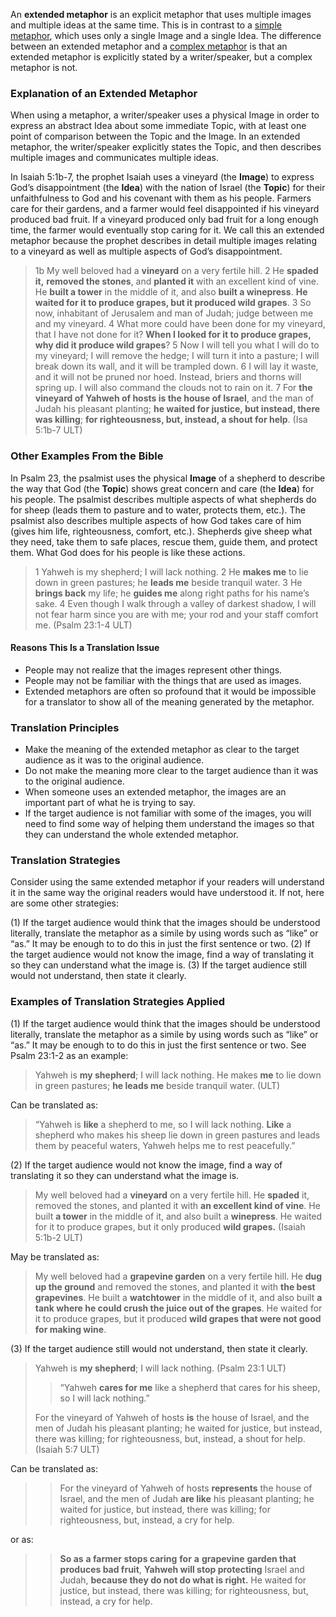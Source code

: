 An **extended metaphor** is an explicit metaphor that uses multiple images and multiple ideas at the same time. This is in contrast to a [simple metaphor](../figs-simetaphor/01.md), which uses only a single Image and a single Idea. The difference between an extended metaphor and a [complex metaphor](../figs-cometaphor/01.md) is that an extended metaphor is explicitly stated by a writer/speaker, but a complex metaphor is not.

### Explanation of an Extended Metaphor

When using a metaphor, a writer/speaker uses a physical Image in order to express an abstract Idea about some immediate Topic, with at least one point of comparison between the Topic and the Image. In an extended metaphor, the writer/speaker explicitly states the Topic, and then describes multiple images and communicates multiple ideas.

In Isaiah 5:1b-7, the prophet Isaiah uses a vineyard (the **Image**) to express God’s disappointment (the **Idea**) with the nation of Israel (the **Topic**) for their unfaithfulness to God and his covenant with them as his people. Farmers care for their gardens, and a farmer would feel disappointed if his vineyard produced bad fruit. If a vineyard produced only bad fruit for a long enough time, the farmer would eventually stop caring for it. We call this an extended metaphor because the prophet describes in detail multiple images relating to a vineyard as well as multiple aspects of God’s disappointment.

> 1b My well beloved had a **vineyard** on a very fertile hill. 2 He **spaded it,** **removed the stones**, and **planted it** with an excellent kind of vine. He **built a tower** in the middle of it, and also **built a winepress**. **He waited for it to produce grapes, but it produced wild grapes**. 3 So now, inhabitant of Jerusalem and man of Judah; judge between me and my vineyard. 4 What more could have been done for my vineyard, that I have not done for it? **When I looked for it to produce grapes, why did it produce wild grapes**? 5 Now I will tell you what I will do to my vineyard; I will remove the hedge; I will turn it into a pasture; I will break down its wall, and it will be trampled down. 6 I will lay it waste, and it will not be pruned nor hoed. Instead, briers and thorns will spring up. I will also command the clouds not to rain on it. 7 For **the vineyard of Yahweh of hosts is the house of Israel**, and the man of Judah his pleasant planting; **he waited for justice, but instead, there was killing**; **for righteousness, but, instead, a shout for help**. (Isa 5:1b-7 ULT)

### Other Examples From the Bible

In Psalm 23, the psalmist uses the physical **Image** of a shepherd to describe the way that God (the **Topic**) shows great concern and care (the **Idea**) for his people. The psalmist describes multiple aspects of what shepherds do for sheep (leads them to pasture and to water, protects them, etc.). The psalmist also describes multiple aspects of how God takes care of him (gives him life, righteousness, comfort, etc.). Shepherds give sheep what they need, take them to safe places, rescue them, guide them, and protect them. What God does for his people is like these actions.

> 1 Yahweh is my shepherd; I will lack nothing.
> 2 He **makes me** to lie down in green pastures;
> he **leads me** beside tranquil water.
> 3 He **brings back** my life;
> he **guides me** along right paths for his name’s sake.
> 4 Even though I walk through a valley of darkest shadow,
> I will not fear harm since you are with me;
> your rod and your staff comfort me. (Psalm 23:1-4 ULT)

#### Reasons This Is a Translation Issue

* People may not realize that the images represent other things.
* People may not be familiar with the things that are used as images.
* Extended metaphors are often so profound that it would be impossible for a translator to show all of the meaning generated by the metaphor.

### Translation Principles

* Make the meaning of the extended metaphor as clear to the target audience as it was to the original audience.
* Do not make the meaning more clear to the target audience than it was to the original audience.
* When someone uses an extended metaphor, the images are an important part of what he is trying to say.
* If the target audience is not familiar with some of the images, you will need to find some way of helping them understand the images so that they can understand the whole extended metaphor.

### Translation Strategies

Consider using the same extended metaphor if your readers will understand it in the same way the original readers would have understood it. If not, here are some other strategies:

(1) If the target audience would think that the images should be understood literally, translate the metaphor as a simile by using words such as “like” or “as.” It may be enough to to do this in just the first sentence or two.
(2) If the target audience would not know the image, find a way of translating it so they can understand what the image is.
(3) If the target audience still would not understand, then state it clearly.

### Examples of Translation Strategies Applied

(1) If the target audience would think that the images should be understood literally, translate the metaphor as a simile by using words such as “like” or “as.” It may be enough to to do this in just the first sentence or two. See Psalm 23:1-2 as an example:<br>

> Yahweh is **my shepherd**; I will lack nothing.
> He makes **me** to lie down in green pastures;
> **he leads me** beside tranquil water. (ULT)

Can be translated as:

> “Yahweh is **like** a shepherd to me, so I will lack nothing.
> **Like** a shepherd who makes his sheep lie down in green pastures and leads them by peaceful waters, Yahweh helps me to rest peacefully.”

(2) If the target audience would not know the image, find a way of translating it so they can understand what the image is.<br>

> My well beloved had a **vineyard** on a very fertile hill.
> He **spaded** it, removed the stones, and planted it with **an excellent kind of vine**.
> He built **a tower** in the middle of it, and also built a **winepress**.
> He waited for it to produce grapes, but it only produced **wild grapes.** (Isaiah 5:1b-2 ULT)

May be translated as:

> My well beloved had a **grapevine garden** on a very fertile hill.
> He **dug up the ground** and removed the stones, and planted it with **the best grapevines**.
> He built a **watchtower** in the middle of it, and also built **a tank where he could crush the juice out of the grapes**.
> He waited for it to produce grapes, but it produced **wild grapes that were not good for making wine**.

(3) If the target audience still would not understand, then state it clearly.

> Yahweh is **my shepherd**; I will lack nothing. (Psalm 23:1 ULT)
>
> > “Yahweh **cares for me** like a shepherd that cares for his sheep, so I will lack nothing.”
>
> For the vineyard of Yahweh of hosts **is** the house of Israel,
> and the men of Judah his pleasant planting;
> he waited for justice, but instead, there was killing;
> for righteousness, but, instead, a shout for help. (Isaiah 5:7 ULT)

Can be translated as:

> > For the vineyard of Yahweh of hosts **represents** the house of Israel,
> > and the men of Judah **are like** his pleasant planting;
> > he waited for justice, but instead, there was killing;
> > for righteousness, but, instead, a cry for help.

or as:

> > **So as** **a farmer stops caring** **for** **a** **grapevine** **garden that produces bad fruit**,
> > **Yahweh will stop protecting** Israel and Judah,
> > **because they do not do what is right.**
> > He waited for justice, but instead, there was killing;
> > for righteousness, but, instead, a cry for help.

